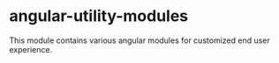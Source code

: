 # angular-utility-modules
This module contains various angular modules for customized end user experience.
